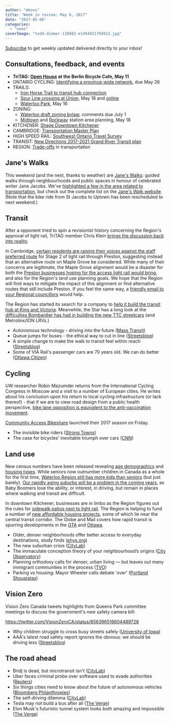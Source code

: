 ```yaml
---
author: "mboos"
title: "Week in review: May 6, 2017"
date: "2017-05-06"
categories: 
  - "news"
coverImage: "todd-diemer-110882-e1494031704922.jpg"
---
```


[Subscribe](https://eepurl.com/4Mtkf) to get weekly updated delivered directly to your inbox!

## Consultations, feedback, and events

- **TriTAG: [Open House](https://www.facebook.com/events/1985452285009777/) at the Berlin Bicycle Cafe, May 11**
- ONTARIO CYCLING: [Identifying a province-wide network](https://www.mto.gov.on.ca/english/safety/province-wide-cycling-network.shtml), due May 26
- TRAILS:
    - [Iron Horse Trail to transit hub connection](https://www.regionofwaterloo.ca/en/regionalGovernment/resources/ADS/17-024-Iron-Horse-Trail.pdf)
    - [Spur Line crossing at Union](https://www.waterloo.ca/en/living/Spurline-Trail-Crossing-.asp), May 18 and [online](https://www.peakdemocracy.com/portals/272/Issue_4853)
    - [Waterloo Park](https://www.waterloo.ca/en/gettingactive/waterloopark.asp), May 16
- ZONING:
    - [Waterloo draft zoning bylaw](https://www.waterloo.ca/zoningreview/), comments due July 1
    - [Midtown](https://www.kitchener.ca/en/livinginkitchener/PARTS-Midtown-Station-Study-Area-Plan.asp) and [Rockway](https://www.kitchener.ca/en/livinginkitchener/PARTS-Rockway-Stations-Study-Area-Plan.asp) station area planning, May 18
- KITCHENER: [Shape Downtown Kitchener](https://www.peakdemocracy.com/portals/275/Issue_4817)
- CAMBRIDGE: [Transportation Master Plan](https://www.peakdemocracy.ca/portals/155/Issue_1740)
- HIGH SPEED RAIL: [Southwest Ontario Travel Survey](https://www.surveygizmo.com/s3/3059422/Southwest-Ontario-Travel-Survey-103)
- TRANSIT: [New Directions 2017-2021 Grand River Transit plan](https://www.grt.ca/en/about-grt/new-directions.aspx)
- REGION: [Trade-offs](https://www.peakdemocracy.ca/portals/153/Issue_1747) in transportation

<!--more-->

## Jane's Walks

This weekend (and the next, thanks to weather) are [Jane's Walks](https://janeswalk.org/canada/waterloo-region): guided walks through neighbourhoods and public spaces in honour of celebrated writer Jane Jacobs. We've [highlighted a few in the area related to transportation](/blog/2017/05/04/janes-walks-are-upon-us/), but check out the complete list on the [Jane's Walk website](https://janeswalk.org/canada/waterloo-region). (Note that the bike ride from St Jacobs to Uptown has been rescheduled to next weekend.)

## Transit

After a opponent tried to spin a revisionist history concerning the Region's approval of light rail, TriTAG member Chris Klein [brings the discussion back into reality](https://www.therecord.com/opinion-story/7270991-history-shows-region-wants-to-keep-moving-forward/).

In Cambridge, [certain residents are raising their voices against the staff preferred route](https://www.therecord.com/news-story/7286041-cambridge-residents-don-t-want-lrt-through-preston/) for Stage 2 of light rail through Preston, suggesting instead that an alternative route on Maple Grove be considered. While many of their concerns are legitimate, the Maple Grove alignment would be a disaster for both the [Preston businesses hoping for the access light rail would bring](https://www.facebook.com/waterlooregionrecord/posts/1623781984318595?comment_id=1623909384305855&reply_comment_id=1624505064246287), and also for the Region's land use planning goals. We hope that the Region will find ways to mitigate the impact of this alignment or find alternative routes that still include Preston. If you feel the same way, a [friendly email to your Regional councillors](https://contact.tritag.ca/stage2ion) would help.

The Region has started its search for a company to [help it build the transit hub at King and Victoria](https://www.cbc.ca/news/canada/kitchener-waterloo/transit-region-waterloo-ion-lrt-go-downtown-transit-hub-1.4099140). Meanwhile, the Star has a long look at the [difficulties Bombardier has had in building the new TTC streetcars](https://projects.thestar.com/bombardier-ttc/index.html) (and Metrolinx/ION LRVs.)

- Autonomous technology - driving into the future ([Mass Transit](https://www.masstransitmag.com/article/12327181/autonomous-technology-driving-into-the-future))
- Queue jumps for buses - the ethical way to cut in line ([Streetsblog](https://nyc.streetsblog.org/2017/04/25/queue-jumps-for-buses-the-ethical-way-to-cut-in-line/))
- A simple change to make the walk to transit feel within reach ([Streetsblog](https://usa.streetsblog.org/2017/04/26/a-simple-change-to-make-the-walk-to-transit-feel-within-reach/))
- Some of VIA Rail's passenger cars are 70 years old. We can do better ([Ottawa Citizen](https://ottawacitizen.com/opinion/columnists/shron-via-rails-fleet-is-obsolete-cant-we-do-better))

## Cycling

UW researcher Robin Mazumder returns from the International Cycling Congress in Moscow and a visit to a number of European cities. He writes about his conclusion upon his return to local cycling infrastructure (or lack thereof) - that if we are to view road design from a public health perspective, [bike lane opposition is equivalent to the anti-vaccination movement](https://robinmazumder.com/2017/05/05/prescription-bike-lanes/).

[Community Access Bikeshare](https://www.theworkingcentre.org/become-member/629) launched their 2017 season on Friday.

- The invisible bike riders ([Strong Towns](https://www.strongtowns.org/journal/2017/5/1/invisible-bike-riders))
- The case for bicycles' inevitable triumph over cars ([CNN](https://money.cnn.com/2017/05/05/technology/bikes-disrupt-cars/index.html))

## Land use

New census numbers have been released revealing [age demographics](https://www12.statcan.gc.ca/census-recensement/2016/rt-td/as-eng.cfm) and [housing types](https://www12.statcan.gc.ca/census-recensement/2016/rt-td/td-tl-eng.cfm). While seniors now outnumber children in Canada as a whole for the first time, [Waterloo Region still has more kids than seniors](https://www.therecord.com/news-story/7285947-still-more-children-than-seniors-in-the-region-but-not-for-long/) (but just barely). [Our rapidly aging suburbs will be a problem in the coming years](https://www.cbc.ca/news/business/census-aging-population-suburbs-1.4097307), as Baby Boomers lose the ability, or interest, in driving, but remain in places where walking and transit are difficult.

In downtown Kitchener, businesses are in limbo as the Region figures out the rules for [sidewalk patios next to light rail](https://www.therecord.com/news-story/7288165-restaurant-s-plans-on-hold-while-region-works-out-rules-for-patios-near-lrt/). The Region is helping to fund a number of [new affordable housing projects](https://www.kitchenerpost.ca/news-story/7270444-four-proposed-affordable-housing-developments-set-to-receive-funding/), some of which lie near the central transit corridor. The Globe and Mail covers how rapid transit is spurring developments in the [GTA](https://www.theglobeandmail.com/real-estate/toronto/developers-eye-housing-projects-along-toronto-transitroutes/article34884666/) and [Ottawa](https://www.theglobeandmail.com/report-on-business/industry-news/property-report/new-transit-line-spurs-ottawa-development/article34869963/).

- Older, denser neighborhoods offer better access to everyday destinations, study finds ([phys.org](https://phys.org/news/2017-05-older-denser-neighborhoods-access-everyday.html))
- The new suburban crisis ([CityLab](https://www.citylab.com/housing/2017/05/the-new-suburban-crisis/521709/))
- The immaculate conception theory of your neighbourhood’s origins ([City Observatory](https://cityobservatory.org/the-immaculate-conception-theory-of-your-neighborhoods-origins-2/))
- Planning orthodoxy calls for denser, urban living — but leaves out many immigrant communities in the process ([TVO](https://tvo.org/article/current-affairs/shared-values/planning-orthodoxy-calls-for-denser-urban-living--but-leaves-out-many-immigrant-communities-in-the-process))
- Parking vs housing: Mayor Wheeler calls debate 'over' ([Portland Shoupistas](https://pdxshoupistas.com/parking-vs-housing-mayor-wheeler-calls-debate-over/))

## Vision Zero

Vision Zero Canada tweets highlights from Queens Park committee meetings to discuss the government's new safety camera bill:

https://twitter.com/VisionZeroCA/status/856396516604489728

- Why children struggle to cross busy streets safely ([University of Iowa](https://now.uiowa.edu/2017/04/why-children-struggle-cross-busy-streets-safely))
- AAA's latest road safety report ignores the obvious: we should be driving less ([Streetsblog](https://usa.streetsblog.org/2017/05/03/aaas-latest-road-safety-report-ignores-the-obvious-we-should-be-driving-less/))

## The road ahead

- Bridj is dead, but microtransit isn't ([CityLab](https://www.citylab.com/transportation/2017/05/bridj-is-dead-but-microtransit-isnt/525156/))
- Uber faces criminal probe over software used to evade authorities ([Reuters](https://www.reuters.com/article/us-uber-tech-crime-exclusive-idUSKBN1802U1))
- Six things cities need to know about the future of autonomous vehicles ([Bloomberg Philanthropies](https://www.bloomberg.org/blog/six-things-cities-need-know-future-autonomous-vehicles/))
- The self-driving dilemma ([CityLab](https://www.citylab.com/transportation/2017/05/the-self-driving-dilemma/525171/))
- Tesla may not build a bus after all ([The Verge](https://www.theverge.com/2017/5/3/15537926/tesla-bus-project-electric-elon-musk))
- Elon Musk's futuristic tunnel system looks both amazing and impossible ([The Verge](https://www.theverge.com/2017/4/28/15476268/elon-musk-the-boring-company-car-tunnel-concept-video))
